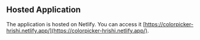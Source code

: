 ## Hosted Application

The application is hosted on Netlify. You can access it 
[https://colorpicker-hrishi.netlify.app/](https://colorpicker-hrishi.netlify.app/).
